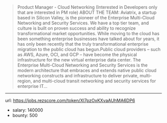 >Product Manager - Cloud Networking (Interested in Developers only that are interested in PM role)
>ABOUT THE TEAM:
>Aviatrix, a startup based in Silicon Valley, is the pioneer of the Enterprise Multi-Cloud Networking and Security Services. We have a top tier team, and culture is built on proven success and ability to recognize transformational market opportunities. While moving to the cloud has been something enterprise businesses have talked about for years, it has only been recently that the truly transformational enterprise migration to the public cloud has begun.Public cloud providers – such as AWS, Azure, OCI, and GCP – have become the physical infrastructure for the new virtual enterprise data center. The Enterprise Multi-Cloud Networking and Security Services is the modern architecture that embraces and extends native public cloud networking constructs and infrastructure to deliver private, multi-region, and multi-cloud transit networking and security services for enterprise IT...
------
url: https://jobs.rezscore.com/token/Xl7pzOxKXvaAUhMA6DP6
- salary: 140000
- bounty: 500
